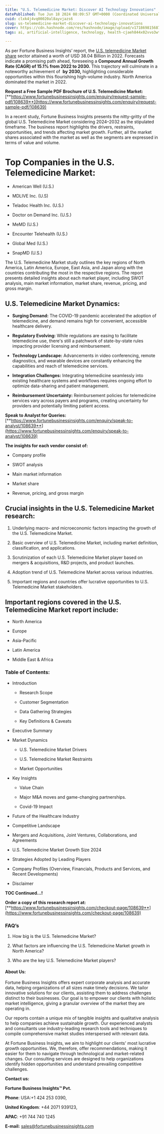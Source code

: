 ```yaml
---
title: "U.S. Telemedicine Market: Discover AI Technology Innovations"
datePublished: Tue Jun 18 2024 08:09:57 GMT+0000 (Coordinated Universal Time)
cuid: clxk4j4vq00020al8ayvjazs6
slug: us-telemedicine-market-discover-ai-technology-innovations
cover: https://cdn.hashnode.com/res/hashnode/image/upload/v1718698156878/e54a1d8e-e4c2-4ef0-b2fa-0dd364cf229a.png
tags: ai, artificial-intelligence, technology, health-cjaeh844x02vvo3wtj5r2s75q, healthcare, us-telemedicine-market

---
```


As per Fortune Business Insights’ report, the [U.S. telemedicine Market share](https://www.fortunebusinessinsights.com/u-s-telemedicine-market-108639) sector attained a worth of USD 38.04 Billion in 2022. Forecasts indicate a promising path ahead, foreseeing a **Compound Annual Growth Rate (CAGR) of 15.1% from 2022 to 2030.** This trajectory will culminate in a noteworthy achievement of  **by 2030,** highlighting considerable opportunities within this flourishing high-volume industry. North America dominated the market in 2022.

**Request a Free Sample PDF Brochure of U.S. Telemedicine Market:** [**https://www.fortunebusinessinsights.com/enquiry/request-sample-pdf/108639**](https://www.fortunebusinessinsights.com/enquiry/request-sample-pdf/108639)

In a recent study, Fortune Business Insights presents the nitty-gritty of the global U.S. Telemedicine Market considering 2024–2032 as the stipulated timeframe. The business report highlights the drivers, restraints, opportunities, and trends affecting market growth. Further, all the market shares associated with the market as well as the segments are expressed in terms of value and volume.

# **Top Companies in the U.S. Telemedicine Market:**

* American Well (U.S.)
    
* MDLIVE Inc. (U.S)
    
* Teladoc Health Inc. (U.S.)
    
* Doctor on Demand Inc. (U.S.)
    
* MeMD (U.S.)
    
* Encounter Telehealth (U.S.)
    
* Global Med (U.S.)
    
* SnapMD (U.S.)
    

The U.S. Telemedicine Market study outlines the key regions of North America, Latin America, Europe, East Asia, and Japan along with the countries contributing the most in the respective regions. The report presents detailed insights about each market player, including SWOT analysis, main market information, market share, revenue, pricing, and gross margin.

## U.S. Telemedicine Market **Dynamics**:

* **Surging Demand:** The COVID-19 pandemic accelerated the adoption of telemedicine, and demand remains high for convenient, accessible healthcare delivery.
    
* **Regulatory Evolving:** While regulations are easing to facilitate telemedicine use, there's still a patchwork of state-by-state rules impacting provider licensing and reimbursement.
    
* **Technology Landscape:** Advancements in video conferencing, remote diagnostics, and wearable devices are constantly enhancing the capabilities and reach of telemedicine services.
    
* **Integration Challenges:** Integrating telemedicine seamlessly into existing healthcare systems and workflows requires ongoing effort to optimize data-sharing and patient management.
    
* **Reimbursement Uncertainty:** Reimbursement policies for telemedicine services vary across payers and programs, creating uncertainty for providers and potentially limiting patient access.
    

**Speak to Analyst for Queries:** [**https://www.fortunebusinessinsights.com/enquiry/speak-to-analyst/108639**](https://www.fortunebusinessinsights.com/enquiry/speak-to-analyst/108639)

**The insights for each vendor consist of:**

* Company profile
    
* SWOT analysis
    
* Main market information
    
* Market share
    
* Revenue, pricing, and gross margin
    

## **Crucial insights in the U.S. Telemedicine Market research:**

1. Underlying macro- and microeconomic factors impacting the growth of the U.S. Telemedicine Market.
    
2. Basic overview of U.S. Telemedicine Market, including market definition, classification, and applications.
    
3. Scrutinization of each U.S. Telemedicine Market player based on mergers & acquisitions, R&D projects, and product launches.
    
4. Adoption trend of U.S. Telemedicine Market across various industries.
    
5. Important regions and countries offer lucrative opportunities to U.S. Telemedicine Market stakeholders.
    

## **Important regions covered in the U.S. Telemedicine Market report include:**

* North America
    
* Europe
    
* Asia-Pacific
    
* Latin America
    
* Middle East & Africa
    

### **Table of Contents:**

* Introduction
    
    * Research Scope
        
    * Customer Segmentation
        
    * Data Gathering Strategies
        
    * Key Definitions & Caveats
        
* Executive Summary
    
* Market Dynamics
    
    * U.S. Telemedicine Market Drivers
        
    * U.S. Telemedicine Market Restraints
        
    * Market Opportunities
        
* Key Insights
    
    * Value Chain
        
    * Major M&A moves and game-changing partnerships.
        
    * Covid-19 Impact
        
* Future of the Healthcare Industry
    
* Competitive Landscape
    
* Mergers and Acquisitions, Joint Ventures, Collaborations, and Agreements
    
* U.S. Telemedicine Market Growth Size 2024
    
* Strategies Adopted by Leading Players
    
* Company Profiles (Overview, Financials, Products and Services, and Recent Developments)
    
* Disclaimer
    

**TOC Continued…!**

**Order a copy of this research report at:** [**https://www.fortunebusinessinsights.com/checkout-page/108639**](https://www.fortunebusinessinsights.com/checkout-page/108639)

### **FAQ’s**

1. How big is the U.S. Telemedicine Market?
    
2. What factors are influencing the U.S. Telemedicine Market growth in North America?
    
3. Who are the key U.S. Telemedicine Market players?
    

#### **About Us:**

Fortune Business Insights offers expert corporate analysis and accurate data, helping organizations of all sizes make timely decisions. We tailor innovative solutions for our clients, assisting them to address challenges distinct to their businesses. Our goal is to empower our clients with holistic market intelligence, giving a granular overview of the market they are operating in.

Our reports contain a unique mix of tangible insights and qualitative analysis to help companies achieve sustainable growth. Our experienced analysts and consultants use industry-leading research tools and techniques to compile comprehensive market studies interspersed with relevant data.

At Fortune Business Insights, we aim to highlight our clients' most lucrative growth opportunities. We, therefore, offer recommendations, making it easier for them to navigate through technological and market-related changes. Our consulting services are designed to help organizations identify hidden opportunities and understand prevailing competitive challenges.

**Contact us:**

**Fortune Business Insights™ Pvt.**

**Phone**: USA:+1 424 253 0390,

**United Kingdom**: +44 2071 939123,

**APAC**: +91 744 740 1245

**E-mail:** [sales@fortunebusinessinsights.com](mailto:sales@fortunebusinessinsights.com)